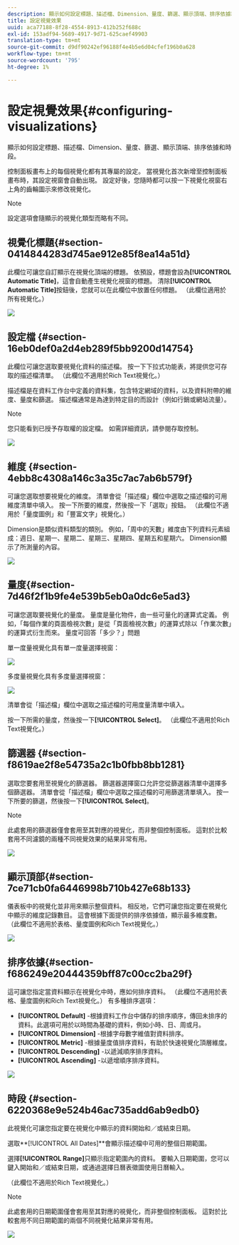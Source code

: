 ```yaml
---
description: 顯示如何設定標題、描述檔、Dimension、量度、篩選、顯示頂端、排序依據和時段。
title: 設定視覺效果
uuid: aca77188-8f28-4554-8913-412b252f688c
exl-id: 153adf94-5689-4917-9d71-625caef49903
translation-type: tm+mt
source-git-commit: d9df90242ef96188f4e4b5e6d04cfef196b0a628
workflow-type: tm+mt
source-wordcount: '795'
ht-degree: 1%

---
```


# 設定視覺效果{#configuring-visualizations}

顯示如何設定標題、描述檔、Dimension、量度、篩選、顯示頂端、排序依據和時段。

控制面板畫布上的每個視覺化都有其專屬的設定。 當視覺化首次新增至控制面板畫布時，其設定視窗會自動出現。 設定好後，您隨時都可以按一下視覺化視窗右上角的齒輪圖示來修改視覺化。

>[!NOTE]
>
>設定選項會隨顯示的視覺化類型而略有不同。

## 視覺化標題{#section-0414844283d745ae912e85f8ea14a51d}

此欄位可讓您自訂顯示在視覺化頂端的標題。 依預設，標題會設為&#x200B;**[!UICONTROL Automatic Title]**，這會自動產生視覺化視窗的標題。 清除&#x200B;**[!UICONTROL Automatic Title]**&#x200B;按鈕後，您就可以在此欄位中放置任何標題。 （此欄位適用於所有視覺化。）

![](assets/title.png)

## 設定檔 {#section-16eb0def0a2d4eb289f5bb9200d14754}

此欄位可讓您選取要視覺化資料的描述檔。 按一下下拉式功能表，將提供您可存取的描述檔清單。 （此欄位不適用於Rich Text視覺化。）

描述檔是在資料工作台中定義的資料集，包含特定網域的資料，以及資料附帶的維度、量度和篩選。 描述檔通常是為達到特定目的而設計（例如行銷或網站流量）。

>[!NOTE]
>
>您只能看到已授予存取權的設定檔。 如需詳細資訊，請參閱存取控制。

![](assets/profile.png)

## 維度 {#section-4ebb8c4308a146c3a35c7ac7ab6b579f}

可讓您選取想要視覺化的維度。 清單會從「描述檔」欄位中選取之描述檔的可用維度清單中填入。 按一下所要的維度，然後按一下「選取」按鈕。 （此欄位不適用於「量度圖例」和「豐富文字」視覺化。）

Dimension是類似資料類型的類別。 例如，「周中的天數」維度由下列資料元素組成：週日、星期一、星期二、星期三、星期四、星期五和星期六。 Dimension顯示了所測量的內容。

![](assets/dimension.png)

## 量度{#section-7d46f2f1b9fe4e539b5eb0a0dc6e5ad3}

可讓您選取要視覺化的量度。 量度是量化物件，由一些可量化的運算式定義。 例如，「每個作業的頁面檢視次數」是從「頁面檢視次數」的運算式除以「作業次數」的運算式衍生而來。 量度可回答「多少？」問題

單一度量視覺化具有單一度量選擇視窗：

![](assets/metrics2.png)

多度量視覺化具有多度量選擇視窗：

![](assets/metrics.png)

清單會從「描述檔」欄位中選取之描述檔的可用度量清單中填入。

按一下所需的量度，然後按一下&#x200B;**[!UICONTROL Select]**。 （此欄位不適用於Rich Text視覺化。）

## 篩選器 {#section-f8619ae2f8e54735a2c1b0fbb8bb1281}

選取您要套用至視覺化的篩選器。 篩選器選擇窗口允許您從篩選器清單中選擇多個篩選器。 清單會從「描述檔」欄位中選取之描述檔的可用篩選清單填入。 按一下所要的篩選，然後按一下&#x200B;**[!UICONTROL Select]**。

>[!NOTE]
>
>此處套用的篩選器僅會套用至其對應的視覺化，而非整個控制面板。 這對於比較套用不同濾鏡的兩種不同視覺效果的結果非常有用。

![](assets/filter.png)

## 顯示頂部{#section-7ce71cb0fa6446998b710b427e68b133}

儀表板中的視覺化並非用來顯示整個資料。 相反地，它們可讓您指定要在視覺化中顯示的維度記錄數目。 這會根據下面提供的排序依據值，顯示最多維度數。 （此欄位不適用於表格、量度圖例和Rich Text視覺化。）

![](assets/display_top.png)

## 排序依據{#section-f686249e20444359bff87c00cc2ba29f}

這可讓您指定當資料顯示在視覺化中時，應如何排序資料。 （此欄位不適用於表格、量度圖例和Rich Text視覺化。） 有多種排序選項：

* **[!UICONTROL Default]** -根據資料工作台中儲存的排序順序，傳回未排序的資料。此選項可用於以時間為基礎的資料，例如小時、日、周或月。
* **[!UICONTROL Dimension]** -根據字母數字維值對資料排序。
* **[!UICONTROL Metric]** -根據量度值排序資料，有助於快速視覺化頂層維度。
* **[!UICONTROL Descending]** -以遞減順序排序資料。
* **[!UICONTROL Ascending]** -以遞增順序排序資料。

![](assets/sort_by.png)

## 時段 {#section-6220368e9e524b46ac735add6ab9edb0}

此視覺化可讓您指定要在視覺化中顯示的資料開始和／或結束日期。

選取**[!UICONTROL All Dates]**會顯示描述檔中可用的整個日期範圍。

選擇&#x200B;**[!UICONTROL Range]**&#x200B;只顯示指定範圍內的資料。 要輸入日期範圍，您可以鍵入開始和／或結束日期，或通過選擇日曆表徵圖使用日曆輸入。

（此欄位不適用於Rich Text視覺化。）

>[!NOTE]
>
>此處套用的日期範圍僅會套用至其對應的視覺化，而非整個控制面板。 這對於比較套用不同日期範圍的兩個不同視覺化結果非常有用。

![](assets/time_period.png)
